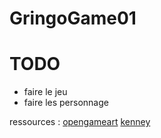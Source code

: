 # GringoGame01



# TODO
- faire le jeu 
- faire les personnage


ressources : 
   [opengameart](https://opengameart.org/content/2d-complete-characters)
   [kenney](https://www.kenney.nl/assets) 
